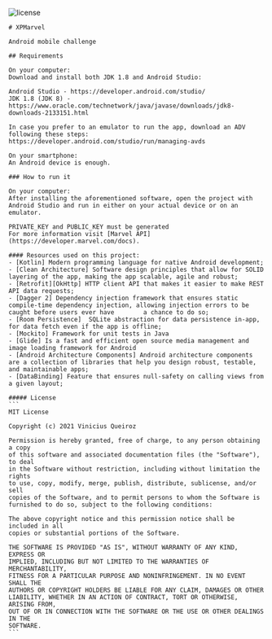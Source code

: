   ![license](https://img.shields.io/badge/license-MIT%20License-blue.svg)
  
    # XPMarvel
    
    Android mobile challenge

    ## Requirements

    On your computer:
    Download and install both JDK 1.8 and Android Studio:

    Android Studio - https://developer.android.com/studio/
    JDK 1.8 (JDK 8) - https://www.oracle.com/technetwork/java/javase/downloads/jdk8-downloads-2133151.html

    In case you prefer to an emulator to run the app, download an ADV following these steps:
    https://developer.android.com/studio/run/managing-avds

    On your smartphone:
    An Android device is enough.

    ### How to run it

    On your computer:
    After installing the aforementioned software, open the project with Android Studio and run in either on your actual device or on an emulator.

    PRIVATE_KEY and PUBLIC_KEY must be generated
    For more information visit [Marvel API](https://developer.marvel.com/docs).

    #### Resources used on this project:
    - [Kotlin] Modern programming language for native Android development;
    - [Clean Architecture] Software design principles that allow for SOLID layering of the app, making the app scalable, agile and robust;
    - [Retrofit][OkHttp] HTTP client API that makes it easier to make REST API data requests;
    - [Dagger 2] Dependency injection framework that ensures static compile-time dependency injection, allowing injection errors to be caught before users ever have        a chance to do so;
    - [Room Persistence]  SQLite abstraction for data persistence in-app, for data fetch even if the app is offline;
    - [Mockito] Framework for unit tests in Java
    - [Glide] Is a fast and efficient open source media management and image loading framework for Android
    - [Android Architecture Components] Android architecture components are a collection of libraries that help you design robust, testable, and maintainable apps;
    - [DataBinding] Feature that ensures null-safety on calling views from a given layout;

    ##### License
    ```
    MIT License

    Copyright (c) 2021 Vinicius Queiroz

    Permission is hereby granted, free of charge, to any person obtaining a copy
    of this software and associated documentation files (the "Software"), to deal
    in the Software without restriction, including without limitation the rights
    to use, copy, modify, merge, publish, distribute, sublicense, and/or sell
    copies of the Software, and to permit persons to whom the Software is
    furnished to do so, subject to the following conditions:

    The above copyright notice and this permission notice shall be included in all
    copies or substantial portions of the Software.

    THE SOFTWARE IS PROVIDED "AS IS", WITHOUT WARRANTY OF ANY KIND, EXPRESS OR
    IMPLIED, INCLUDING BUT NOT LIMITED TO THE WARRANTIES OF MERCHANTABILITY,
    FITNESS FOR A PARTICULAR PURPOSE AND NONINFRINGEMENT. IN NO EVENT SHALL THE
    AUTHORS OR COPYRIGHT HOLDERS BE LIABLE FOR ANY CLAIM, DAMAGES OR OTHER
    LIABILITY, WHETHER IN AN ACTION OF CONTRACT, TORT OR OTHERWISE, ARISING FROM,
    OUT OF OR IN CONNECTION WITH THE SOFTWARE OR THE USE OR OTHER DEALINGS IN THE
    SOFTWARE.
    ```
